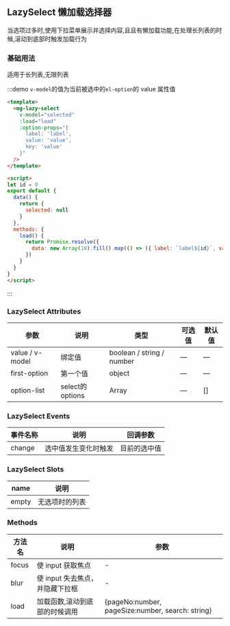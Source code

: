 ## LazySelect 懒加载选择器

当选项过多时,使用下拉菜单展示并选择内容,且且有懒加载功能,在处理长列表的时候,滚动到底部时触发加载行为

### 基础用法

适用于长列表,无限列表

:::demo `v-model`的值为当前被选中的`el-option`的 value 属性值
```html
<template>
  <mg-lazy-select
    v-model="selected"
    :load="load"
    :option-props="{
      label: 'label',
      value: 'value',
      key: 'value'
    }"
  />
</template>

<script>
let id = 0
export default {
  data() {
    return {
      selected: null
    }
  },
  methods: {
    load() {
      return Promise.resolve({
        data: new Array(10).fill().map(() => ({ label: `label${id}`, value: `value${id++}` }))
      })
    }
  }
}
</script>

```
:::

### LazySelect Attributes
| 参数            | 说明            | 类型                      | 可选值 | 默认值 |
| --------------- | --------------- | ------------------------- | ------ | ------ |
| value / v-model | 绑定值          | boolean / string / number | —      | —      |
| first-option    | 第一个值        | object                    | —      | —      |
| option-list     | select的options | Array                     | —      | []     |

### LazySelect Events
| 事件名称 | 说明                 | 回调参数     |
| -------- | -------------------- | ------------ |
| change   | 选中值发生变化时触发 | 目前的选中值 |

### LazySelect Slots
| name  | 说明           |
| ----- | -------------- |
| empty | 无选项时的列表 |

### Methods
| 方法名 | 说明                            | 参数                                             |
| ------ | ------------------------------- | ------------------------------------------------ |
| focus  | 使 input 获取焦点               | -                                                |
| blur   | 使 input 失去焦点，并隐藏下拉框 | -                                                |
| load   | 加载函数,滚动到底部的时候调用   | {pageNo:number, pageSize:number, search: string} |
